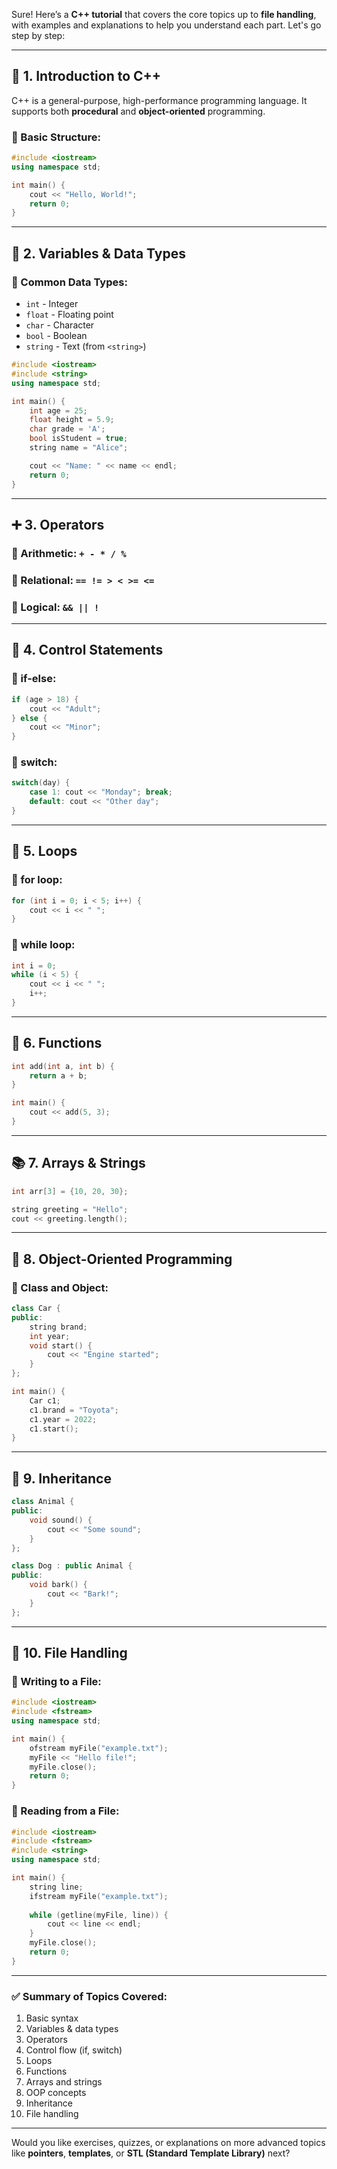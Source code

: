 Sure! Here’s a **C++ tutorial** that covers the core topics up to **file handling**, with examples and explanations to help you understand each part. Let's go step by step:

---

## 🧠 **1. Introduction to C++**

C++ is a general-purpose, high-performance programming language. It supports both **procedural** and **object-oriented** programming.

### 🔧 Basic Structure:

```cpp
#include <iostream>
using namespace std;

int main() {
    cout << "Hello, World!";
    return 0;
}
```

---

## 🔢 **2. Variables & Data Types**

### 🔹 Common Data Types:

* `int` - Integer
* `float` - Floating point
* `char` - Character
* `bool` - Boolean
* `string` - Text (from `<string>`)

```cpp
#include <iostream>
#include <string>
using namespace std;

int main() {
    int age = 25;
    float height = 5.9;
    char grade = 'A';
    bool isStudent = true;
    string name = "Alice";

    cout << "Name: " << name << endl;
    return 0;
}
```

---

## ➕ **3. Operators**

### 🔹 Arithmetic: `+ - * / %`

### 🔹 Relational: `== != > < >= <=`

### 🔹 Logical: `&& || !`

---

## 🔁 **4. Control Statements**

### 🔹 if-else:

```cpp
if (age > 18) {
    cout << "Adult";
} else {
    cout << "Minor";
}
```

### 🔹 switch:

```cpp
switch(day) {
    case 1: cout << "Monday"; break;
    default: cout << "Other day";
}
```

---

## 🔄 **5. Loops**

### 🔹 for loop:

```cpp
for (int i = 0; i < 5; i++) {
    cout << i << " ";
}
```

### 🔹 while loop:

```cpp
int i = 0;
while (i < 5) {
    cout << i << " ";
    i++;
}
```

---

## 🎯 **6. Functions**

```cpp
int add(int a, int b) {
    return a + b;
}

int main() {
    cout << add(5, 3);
}
```

---

## 📚 **7. Arrays & Strings**

```cpp
int arr[3] = {10, 20, 30};

string greeting = "Hello";
cout << greeting.length();
```

---

## 🧱 **8. Object-Oriented Programming**

### 🔹 Class and Object:

```cpp
class Car {
public:
    string brand;
    int year;
    void start() {
        cout << "Engine started";
    }
};

int main() {
    Car c1;
    c1.brand = "Toyota";
    c1.year = 2022;
    c1.start();
}
```

---

## 🧵 **9. Inheritance**

```cpp
class Animal {
public:
    void sound() {
        cout << "Some sound";
    }
};

class Dog : public Animal {
public:
    void bark() {
        cout << "Bark!";
    }
};
```

---

## 📁 **10. File Handling**

### 🔹 Writing to a File:

```cpp
#include <iostream>
#include <fstream>
using namespace std;

int main() {
    ofstream myFile("example.txt");
    myFile << "Hello file!";
    myFile.close();
    return 0;
}
```

### 🔹 Reading from a File:

```cpp
#include <iostream>
#include <fstream>
#include <string>
using namespace std;

int main() {
    string line;
    ifstream myFile("example.txt");
    
    while (getline(myFile, line)) {
        cout << line << endl;
    }
    myFile.close();
    return 0;
}
```

---

### ✅ Summary of Topics Covered:

1. Basic syntax
2. Variables & data types
3. Operators
4. Control flow (if, switch)
5. Loops
6. Functions
7. Arrays and strings
8. OOP concepts
9. Inheritance
10. File handling

---

Would you like exercises, quizzes, or explanations on more advanced topics like **pointers**, **templates**, or **STL (Standard Template Library)** next?
